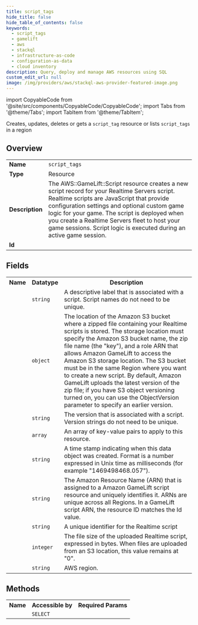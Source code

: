 ```yaml
---
title: script_tags
hide_title: false
hide_table_of_contents: false
keywords:
  - script_tags
  - gamelift
  - aws
  - stackql
  - infrastructure-as-code
  - configuration-as-data
  - cloud inventory
description: Query, deploy and manage AWS resources using SQL
custom_edit_url: null
image: /img/providers/aws/stackql-aws-provider-featured-image.png
---
```


import CopyableCode from '@site/src/components/CopyableCode/CopyableCode';
import Tabs from '@theme/Tabs';
import TabItem from '@theme/TabItem';

Creates, updates, deletes or gets a <code>script_tag</code> resource or lists <code>script_tags</code> in a region

## Overview
<table><tbody>
<tr><td><b>Name</b></td><td><code>script_tags</code></td></tr>
<tr><td><b>Type</b></td><td>Resource</td></tr>
<tr><td><b>Description</b></td><td>The AWS::GameLift::Script resource creates a new script record for your Realtime Servers script. Realtime scripts are JavaScript that provide configuration settings and optional custom game logic for your game. The script is deployed when you create a Realtime Servers fleet to host your game sessions. Script logic is executed during an active game session.</td></tr>
<tr><td><b>Id</b></td><td><CopyableCode code="aws.gamelift.script_tags" /></td></tr>
</tbody></table>

## Fields
<table><tbody><tr><th>Name</th><th>Datatype</th><th>Description</th></tr><tr><td><CopyableCode code="name" /></td><td><code>string</code></td><td>A descriptive label that is associated with a script. Script names do not need to be unique.</td></tr>
<tr><td><CopyableCode code="storage_location" /></td><td><code>object</code></td><td>The location of the Amazon S3 bucket where a zipped file containing your Realtime scripts is stored. The storage location must specify the Amazon S3 bucket name, the zip file name (the "key"), and a role ARN that allows Amazon GameLift to access the Amazon S3 storage location. The S3 bucket must be in the same Region where you want to create a new script. By default, Amazon GameLift uploads the latest version of the zip file; if you have S3 object versioning turned on, you can use the ObjectVersion parameter to specify an earlier version.</td></tr>
<tr><td><CopyableCode code="version" /></td><td><code>string</code></td><td>The version that is associated with a script. Version strings do not need to be unique.</td></tr>
<tr><td><CopyableCode code="tags" /></td><td><code>array</code></td><td>An array of key-value pairs to apply to this resource.</td></tr>
<tr><td><CopyableCode code="creation_time" /></td><td><code>string</code></td><td>A time stamp indicating when this data object was created. Format is a number expressed in Unix time as milliseconds (for example "1469498468.057").</td></tr>
<tr><td><CopyableCode code="arn" /></td><td><code>string</code></td><td>The Amazon Resource Name (ARN) that is assigned to a Amazon GameLift script resource and uniquely identifies it. ARNs are unique across all Regions. In a GameLift script ARN, the resource ID matches the Id value.</td></tr>
<tr><td><CopyableCode code="id" /></td><td><code>string</code></td><td>A unique identifier for the Realtime script</td></tr>
<tr><td><CopyableCode code="size_on_disk" /></td><td><code>integer</code></td><td>The file size of the uploaded Realtime script, expressed in bytes. When files are uploaded from an S3 location, this value remains at "0".</td></tr>
<tr><td><CopyableCode code="region" /></td><td><code>string</code></td><td>AWS region.</td></tr>
</tbody></table>

## Methods

<table><tbody>
  <tr>
    <th>Name</th>
    <th>Accessible by</th>
    <th>Required Params</th>
  </tr>
  <tr>
    <td><CopyableCode code="view" /></td>
    <td><code>SELECT</code></td>
    <td><CopyableCode code="region" /></td>
  </tr>
</tbody></table>








